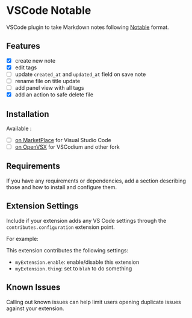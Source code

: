 # VSCode Notable

VSCode plugin to take Markdown notes following [Notable](https://notable.app/) format.

## Features

- [x] create new note
- [x] edit tags
- [ ] update `created_at` and `updated_at` field on save note
- [ ] rename file on title update
- [ ] add panel view with all tags
- [x] add an action to safe delete file

## Installation

Available :

- [ ] [on MarketPlace](https://marketplace.visualstudio.com/vscode) for Visual Studio Code
- [ ] [on OpenVSX](https://open-vsx.org/extension/madeindjs/markdown-tags) for VSCodium and other fork

## Requirements

If you have any requirements or dependencies, add a section describing those and how to install and configure them.

## Extension Settings

Include if your extension adds any VS Code settings through the `contributes.configuration` extension point.

For example:

This extension contributes the following settings:

- `myExtension.enable`: enable/disable this extension
- `myExtension.thing`: set to `blah` to do something

## Known Issues

Calling out known issues can help limit users opening duplicate issues against your extension.
